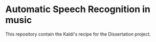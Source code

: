 # Automatic Speech Recognition in music

This repository contain the Kaldi's recipe for the Dissertation project.

